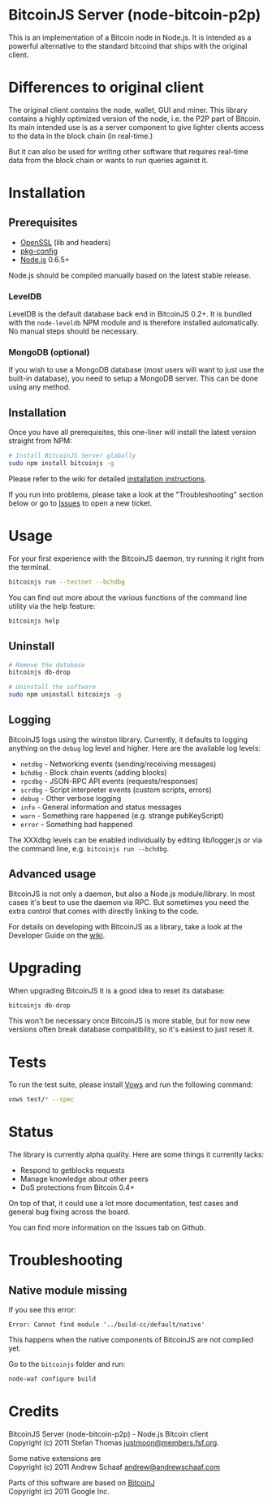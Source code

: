 # BitcoinJS Server (node-bitcoin-p2p)

This is an implementation of a Bitcoin node in Node.js. It is intended
as a powerful alternative to the standard bitcoind that ships with the
original client.

# Differences to original client

The original client contains the node, wallet, GUI and miner. This
library contains a highly optimized version of the node, i.e. the P2P
part of Bitcoin. Its main intended use is as a server component to
give lighter clients access to the data in the block chain (in
real-time.)

But it can also be used for writing other software that
requires real-time data from the block chain or wants to run queries
against it.


# Installation

## Prerequisites

* [OpenSSL](http://www.openssl.org/) (lib and headers)
* [pkg-config](http://www.freedesktop.org/wiki/Software/pkg-config)
* [Node.js](https://github.com/joyent/node) 0.6.5+

Node.js should be compiled manually based on the latest stable
release.

### LevelDB

LevelDB is the default database back end in BitcoinJS 0.2+. It is
bundled with the `node-leveldb` NPM module and is therefore installed
automatically. No manual steps should be necessary.

### MongoDB (optional)

If you wish to use a MongoDB database (most users will want to just
use the built-in database), you need to setup a MongoDB server. This
can be done using any method.


## Installation

Once you have all prerequisites, this one-liner will install the
latest version straight from NPM:

``` sh
# Install BitcoinJS Server globally
sudo npm install bitcoinjs -g
```

Please refer to the wiki for detailed [installation
instructions](https://github.com/bitcoinjs/node-bitcoin-p2p/wiki/Installation).

If you run into problems, please take a look at the "Troubleshooting"
section below or go to
[Issues](https://github.com/bitcoinjs/node-bitcoin-p2p/issues) to open
a new ticket.

# Usage

For your first experience with the BitcoinJS daemon, try running it
right from the terminal.

``` sh
bitcoinjs run --testnet --bchdbg
```

You can find out more about the various functions of the command line
utility via the help feature:

``` sh
bitcoinjs help
```


## Uninstall

``` sh
# Remove the database
bitcoinjs db-drop

# Uninstall the software
sudo npm uninstall bitcoinjs -g
```


## Logging

BitcoinJS logs using the winston library. Currently, it
defaults to logging anything on the `debug` log level and higher. Here
are the available log levels:

- `netdbg` - Networking events (sending/receiving messages)
- `bchdbg` - Block chain events (adding blocks)
- `rpcdbg` - JSON-RPC API events (requests/responses)
- `scrdbg` - Script interpreter events (custom scripts, errors)
- `debug` - Other verbose logging
- `info` - General information and status messages
- `warn` - Something rare happened (e.g. strange pubKeyScript)
- `error` - Something bad happened

The XXXdbg levels can be enabled individually by editing
lib/logger.js or via the command line, e.g. `bitcoinjs run --bchdbg`.


## Advanced usage

BitcoinJS is not only a daemon, but also a Node.js
module/library. In most cases it's best to use the daemon via RPC. But
sometimes you need the extra control that comes with directly linking
to the code.

For details on developing with BitcoinJS as a library, take a
look at the Developer Guide on the
[wiki](https://github.com/bitcoinjs/node-bitcoin-p2p/wiki).


# Upgrading

When upgrading BitcoinJS it is a good idea to reset its
database:

``` sh
bitcoinjs db-drop
```

This won't be necessary once BitcoinJS is more stable, but for
now new versions often break database compatibility, so it's easiest
to just reset it.


# Tests

To run the test suite, please install [Vows](http://vowsjs.org) and
run the following command:

``` sh
vows test/* --spec
```

# Status

The library is currently alpha quality. Here are some things it
currently lacks:

- Respond to getblocks requests
- Manage knowledge about other peers
- DoS protections from Bitcoin 0.4+

On top of that, it could use a lot more documentation, test
cases and general bug fixing across the board.

You can find more information on the Issues tab on Github.

# Troubleshooting

## Native module missing

If you see this error:

    Error: Cannot find module '../build-cc/default/native'

This happens when the native components of BitcoinJS are not compiled
yet.

Go to the `bitcoinjs` folder and run:

``` sh
node-waf configure build
```

# Credits

BitcoinJS Server (node-bitcoin-p2p) - Node.js Bitcoin client<br>
Copyright (c) 2011 Stefan Thomas <justmoon@members.fsf.org>.

Some native extensions are<br>
Copyright (c) 2011 Andrew Schaaf <andrew@andrewschaaf.com>

Parts of this software are based on [BitcoinJ](http://code.google.com/p/bitcoinj/)<br>
Copyright (c) 2011 Google Inc.
